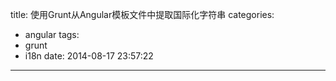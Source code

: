 title: 使用Grunt从Angular模板文件中提取国际化字符串
categories:
  - angular
tags:
  - grunt
  - i18n
date: 2014-08-17 23:57:22
---



